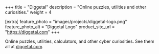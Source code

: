 +++
title = "Diggetal"
description = "Online puzzles, utilities and other curiosities."
weight = 4

[extra]
feature_photo = "images/projects/diggetal-logo.png"
feature_photo_alt = "Diggetal Logo"
product_site_url = "https://diggetal.com"
+++

Online puzzles, utilities, calculators, and other cyber curiosities. See them all at [diggetal.com](https://diggetal.com).

<!-- more -->

